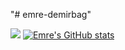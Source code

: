 "# emre-demirbag" 

[<img src ="https://img.shields.io/badge/WEBSITE-ED-green">](https://emre-demirbag.github.io/)
[![Emre's GitHub stats](https://github-readme-stats.vercel.app/api?username=emre-demirbag)](https://github.com/emre-demirbag/github-readme-stats)
